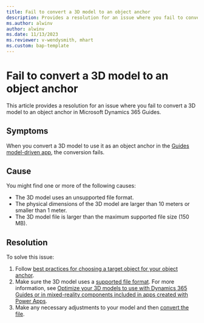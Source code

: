 ```yaml
---
title: Fail to convert a 3D model to an object anchor
description: Provides a resolution for an issue where you fail to convert a 3D model to an object anchor in Microsoft Dynamics 365 Guides.
ms.author: alwinv
author: alwinv
ms.date: 11/13/2023
ms.reviewer: v-wendysmith, mhart
ms.custom: bap-template
---
```

# Fail to convert a 3D model to an object anchor

This article provides a resolution for an issue where you fail to convert a 3D model to an object anchor in Microsoft Dynamics 365 Guides.

## Symptoms

When you convert a 3D model to use it as an object anchor in the [Guides model-driven app](/dynamics365/mixed-reality/guides/model-driven-app-overview), the conversion fails.

## Cause

You might find one or more of the following causes:

- The 3D model uses an unsupported file format.
- The physical dimensions of the 3D model are larger than 10 meters or smaller than 1 meter.
- The 3D model file is larger than the maximum supported file size (150 MB).

## Resolution

To solve this issue:

1. Follow [best practices for choosing a target object for your object anchor](/dynamics365/mixed-reality/guides/pc-app-anchor-object-best-practices).
1. Make sure the 3D model uses a [supported file format](/dynamics365/mixed-reality/guides/pc-app-supported-file-formats). For more information, see [Optimize your 3D models to use with Dynamics 365 Guides or in mixed-reality components included in apps created with Power Apps](/dynamics365/mixed-reality/guides/3d-content-guidelines/optimize-models).
1. Make any necessary adjustments to your model and then [convert the file](/dynamics365/mixed-reality/guides/pc-app-anchor-object#convert-the-file-in-the-guides-model-driven-app).
